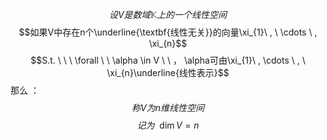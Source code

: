 $$设V是数域\mathbb{K}上的一个线性空间$$
$$如果V中存在n个\underline{\textbf{线性无关}}的向量\xi_{1}\ , \ \cdots \ , \xi_{n}$$
$$S.t. \ \ \ \forall \ \ \alpha \in V \  \ ， \alpha可由\xi_{1}\ ,  \cdots \ , \ \xi_{n}\underline{线性表示}$$
那么 ：
$$\tag{n维线性空间}称V为n维线性空间$$
$$记为  \ \ \dim V=n$$

